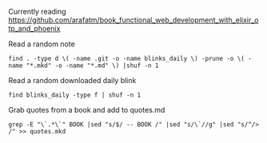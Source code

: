 Currently reading
https://github.com/arafatm/book_functional_web_development_with_elixir_otp_and_phoenix

Read a random note
```
find . -type d \( -name .git -o -name blinks_daily \) -prune -o \( -name "*.mkd" -o -name "*.md" \) |shuf -n 1
```

Read a random downloaded daily blink
```
find blinks_daily -type f | shuf -n 1
```

Grab quotes from a book and add to quotes.md
```
grep -E "\`.*\`" BOOK |sed "s/$/ -- BOOK /" |sed "s/\`//g" |sed "s/^/> /" >> quotes.mkd
```
